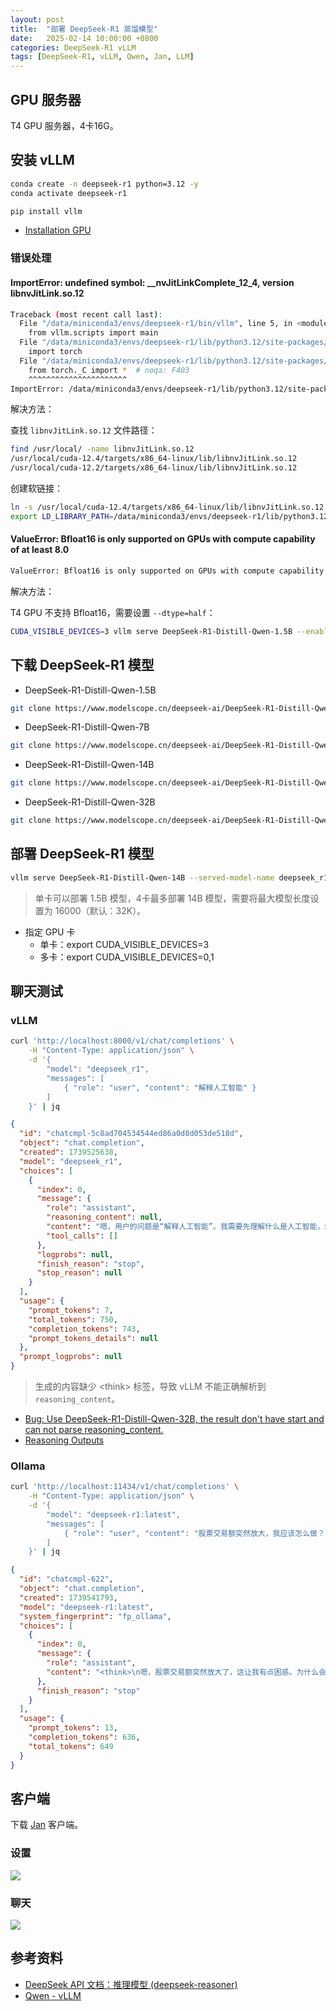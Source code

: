 ```yaml
---
layout: post
title:  "部署 DeepSeek-R1 蒸馏模型"
date:   2025-02-14 10:00:00 +0800
categories: DeepSeek-R1 vLLM
tags: [DeepSeek-R1, vLLM, Qwen, Jan, LLM]
---
```


## GPU 服务器

T4 GPU 服务器，4卡16G。


## 安装 vLLM

```bash
conda create -n deepseek-r1 python=3.12 -y
conda activate deepseek-r1

pip install vllm
```

- [Installation GPU](https://docs.vllm.ai/en/latest/getting_started/installation/gpu/index.html)

### 错误处理

#### ImportError: undefined symbol: __nvJitLinkComplete_12_4, version libnvJitLink.so.12

```bash
Traceback (most recent call last):
  File "/data/miniconda3/envs/deepseek-r1/bin/vllm", line 5, in <module>
    from vllm.scripts import main
  File "/data/miniconda3/envs/deepseek-r1/lib/python3.12/site-packages/vllm/__init__.py", line 5, in <module>
    import torch
  File "/data/miniconda3/envs/deepseek-r1/lib/python3.12/site-packages/torch/__init__.py", line 367, in <module>
    from torch._C import *  # noqa: F403
    ^^^^^^^^^^^^^^^^^^^^^^
ImportError: /data/miniconda3/envs/deepseek-r1/lib/python3.12/site-packages/torch/lib/../../nvidia/cusparse/lib/libcusparse.so.12: undefined symbol: __nvJitLinkComplete_12_4, version libnvJitLink.so.12
```

解决方法：

查找 `libnvJitLink.so.12` 文件路径：

```bash
find /usr/local/ -name libnvJitLink.so.12
/usr/local/cuda-12.4/targets/x86_64-linux/lib/libnvJitLink.so.12
/usr/local/cuda-12.2/targets/x86_64-linux/lib/libnvJitLink.so.12
```

创建软链接：

```bash
ln -s /usr/local/cuda-12.4/targets/x86_64-linux/lib/libnvJitLink.so.12 /data/miniconda3/envs/deepseek-r1/lib/python3.12/site-packages/nvidia/cusparse/lib/libnvJitLink.so.12
export LD_LIBRARY_PATH=/data/miniconda3/envs/deepseek-r1/lib/python3.12/site-packages/nvidia/cusparse/lib:$LD_LIBRARY_PATH
```

#### ValueError: Bfloat16 is only supported on GPUs with compute capability of at least 8.0

```bash
ValueError: Bfloat16 is only supported on GPUs with compute capability of at least 8.0. Your Tesla T4 GPU has compute capability 7.5. You can use float16 instead by explicitly setting the`dtype` flag in CLI, for example: --dtype=half.
```

解决方法：

T4 GPU 不支持 Bfloat16，需要设置 `--dtype=half`：

```bash
CUDA_VISIBLE_DEVICES=3 vllm serve DeepSeek-R1-Distill-Qwen-1.5B --enable-reasoning --reasoning-parser deepseek_r1 --dtype=half
```


## 下载 DeepSeek-R1 模型

- DeepSeek-R1-Distill-Qwen-1.5B
```bash
git clone https://www.modelscope.cn/deepseek-ai/DeepSeek-R1-Distill-Qwen-1.5B.git
```

- DeepSeek-R1-Distill-Qwen-7B
```bash
git clone https://www.modelscope.cn/deepseek-ai/DeepSeek-R1-Distill-Qwen-7B.git
```

- DeepSeek-R1-Distill-Qwen-14B
```bash
git clone https://www.modelscope.cn/deepseek-ai/DeepSeek-R1-Distill-Qwen-14B.git
```

- DeepSeek-R1-Distill-Qwen-32B
```bash
git clone https://www.modelscope.cn/deepseek-ai/DeepSeek-R1-Distill-Qwen-32B.git
```


## 部署 DeepSeek-R1 模型

```bash
vllm serve DeepSeek-R1-Distill-Qwen-14B --served-model-name deepseek_r1 --tensor-parallel-size 4 --enable-reasoning --reasoning-parser deepseek_r1 --dtype=half --gpu-memory-utilization 0.99 --max-model-len 16000
```

> 单卡可以部署 1.5B 模型，4卡最多部署 14B 模型，需要将最大模型长度设置为 16000（默认：32K）。

- 指定 GPU 卡
  - 单卡：export CUDA_VISIBLE_DEVICES=3
  - 多卡：export CUDA_VISIBLE_DEVICES=0,1

## 聊天测试

### vLLM

```bash
curl 'http://localhost:8000/v1/chat/completions' \
    -H "Content-Type: application/json" \
    -d '{
        "model": "deepseek_r1",
        "messages": [ 
            { "role": "user", "content": "解释人工智能" } 
        ]
    }' | jq
```

```json
{
  "id": "chatcmpl-5c8ad704534544ed86a0d8d053de518d",
  "object": "chat.completion",
  "created": 1739525638,
  "model": "deepseek_r1",
  "choices": [
    {
      "index": 0,
      "message": {
        "role": "assistant",
        "reasoning_content": null,
        "content": "嗯，用户的问题是“解释人工智能”。我需要先理解什么是人工智能，然后用简单易懂的话解释清楚。\n\n首先，人工智能，简称AI，是模拟人类智能的系统或机器。这个概念挺广泛的，包括很多方面，比如学习、推理、问题解决。其实，AI就是让计算机能执行那些通常需要人类智慧的任务。\n\n接下来，我应该分几个部分来解释。先介绍什么是人工智能，然后说说它的主要特征，比如学习和自适应，还有推理和问题解决。接着，可以讲讲常见的AI技术，像是机器学习、深度学习、自然语言处理，这些用户可能听过，但是可能不太清楚具体是什么。\n\n然后，应用领域也很重要。医疗、金融、交通、家居、教育……这些都是人工智能已经发挥作用的地方。用户可能对这些应用比较感兴趣，所以举一些具体的例子会更有帮助，比如Siri或者自动驾驶。\n\n还有，不能不提AI的优缺点和伦理问题。优点包括提高效率、辅助决策、改善生活质量。但同时，也有就业影响、隐私问题和潜在的滥用风险。这部分能让用户全面了解，不只是技术层面，还有社会影响。\n\n最后，结语部分要总结一下，说明人工智能的广泛影响，并展望未来的发展趋势。告诉用户AI将继续改变社会，但这也是一个需要共同面对挑战和机遇的领域。\n\n在组织语言时，要用口语化的表达，避免太学术化的术语，让用户容易理解。同时，分段清晰，每部分用标题来突出重点，这样看起来更有条理。\n\n现在，我需要把这些思路整理成一个连贯的解释，确保内容全面但不过于复杂，让用户能轻松掌握人工智能的基本概念和影响。\n</think>\n\n人工智能（Artificial Intelligence，简称AI）是指由人创造的能够执行通常需要人类智能的任务的系统。这些任务包括学习、推理、问题解决、感知、语言理解、规划等。\n\n人工智能的核心在于它的智能表现，主要体现在以下几个方面：\n\n1. **学习与自适应**：人工智能系统能够通过数据和经验来学习并改进性能。例如，机器学习算法可以通过分析大量数据来识别模式，并根据这些模式做出预测。\n\n2. **推理与问题解决**：人工智能能够通过逻辑推理解决问题，计算机会根据给定的信息进行分析，并推导出合理的解决方案。\n\n3. **模式识别与感知**：人工智能能够通过传感器或数据输入识别模式，比如计算机视觉（图像识别）和自然语言处理（语音识别、文本理解）。\n\n4. **自主决策**：在某些情况下，人工智能系统可以在没有明确的外部控制的情况下，做出决策，如自动驾驶汽车。\n\n人工智能通过多种技术实现，包括：\n\n- **机器学习（Machine Learning）**：通过大量数据训练模型，使模型能够学习任务。\n- **深度学习（Deep Learning）**：机器学习的一个分支，使用多层的神经网络处理复杂数据。\n- **自然语言处理（NLP）**：使计算机能够理解、处理和生成人类语言。\n- **计算机视觉（Computer Vision）**：使计算机能够从图像或视频中识别和理解视觉信息。\n- **机器人技术（Robotics）**：结合AI，使机器人能够感知环境并执行任务。\n\n人工智能应用广泛，如智能助手（Siri、Alexa）、推荐系统、自动驾驶、医疗诊断、金融分析、游戏AI等。随着技术的发展，AI的影响将扩展到更多领域。\n\n人工智能的优势在于它可以提高效率、提供精确的分析和决策支持，但也有其挑战和争议，例如数据隐私、就业岗位的替代、以及伦理问题等。",
        "tool_calls": []
      },
      "logprobs": null,
      "finish_reason": "stop",
      "stop_reason": null
    }
  ],
  "usage": {
    "prompt_tokens": 7,
    "total_tokens": 750,
    "completion_tokens": 743,
    "prompt_tokens_details": null
  },
  "prompt_logprobs": null
}
```

> 生成的内容缺少 &lt;think&gt; 标签，导致 vLLM 不能正确解析到 `reasoning_content`。

- [Bug: Use DeepSeek-R1-Distill-Qwen-32B, the result don't have start <think> and can not parse reasoning_content.](https://github.com/vllm-project/vllm/issues/13125)
- [Reasoning Outputs](https://docs.vllm.ai/en/latest/features/reasoning_outputs.html)

### Ollama

```bash
curl 'http://localhost:11434/v1/chat/completions' \
    -H "Content-Type: application/json" \
    -d '{
        "model": "deepseek-r1:latest",
        "messages": [ 
            { "role": "user", "content": "股票交易额突然放大，我应该怎么做？" } 
        ]
    }' | jq
```

```json
{
  "id": "chatcmpl-622",
  "object": "chat.completion",
  "created": 1739541793,
  "model": "deepseek-r1:latest",
  "system_fingerprint": "fp_ollama",
  "choices": [
    {
      "index": 0,
      "message": {
        "role": "assistant",
        "content": "<think>\n嗯，股票交易额突然放大了，这让我有点困惑。为什么会发生这种情况呢？是不是有什么消息让人兴奋或者担忧了？首先，我需要确认是不是我记错了数据或平台的问题。有时候电脑崩溃或者数据延迟会导致数值看起来不对。\n\n如果我确定是交易量真的增加了，那么为什么会这样？上涨的话可能是因为利好消息，比如公司不错的方向或行业趋势。下跌的话，可能是因为负面消息或市场情绪转差。不管怎么样，大交易量通常意味着有重要事件即将发生，所以我需要特别关注。\n\n接下来，我应该怎么处理这种情况呢？首先，我要仔细检查数据源的合法性，确保没有被篡改或错误加载。然后，及时获取最新的 market data，看看是不是发生了什么重大新闻或者公司的公告影响了市场。\n\n另外，我也要监控其他相关的指标，比如成交量带量吗？有没有突破关键阻力位或支撑位？这些可能提示股票即将进入一个趋势期。\n\n在确认无误的情况下，如果决定持有或加仓，我应该控制好仓位，避免高位追高导致风险增大。如果是有套现需求，也应该考虑什么时候更安全地出手。\n\n此外，在情绪管理上，我要保持冷静，不被短期波动所左右。记住，股市是长期投资的舞台，不应该过于在意短期的变化。\n\n总的来说，面对突然放大交易额的情况，我需要先验证数据的真实性，然后结合市场趋势和新闻来决策下一步行动，并在过程中做好风险控制。\n</think>\n\n当您注意到股票交易额突然放大时，可以按照以下步骤进行处理：\n\n1. **验证数据真实性：** 确认自己是否记错了或数据是否存在异常。检查多个渠道获取最新信息。\n\n2. **分析市场趋势：**\n   - 如果交易量激增 accompanied by price movement, 考虑市场情绪转向。\n   - 检查是否有重大新闻、公告或其他事件即将影响股票价格。\n\n3. **技术分析：** \n   - 查看成交量是否持续放大，以及股价是否在关键位附近出现反转或突破。\n   - 注意有没有趋势线被突破的情况。\n\n4. **设置止损和止盈：**\n   - 根据市场状况和发展趋势选择合适的数量比例，控制风险。\n   - 在可能的不利情况下及时了结，避免过大的亏损。\n\n5. **策略调整——灵活应对：** \n   - 如果判断当前股价上涨有确定性且市况好转，考虑适度加仓。\n   - 如果没有明确利好或风险迹象，考虑暂时观望或控制仓位。\n\n6. **情绪管理：** 保持冷静和理性，避免因为短期波动影响决策。记住，股市是长期的投资战场，短期的涨跌不代表全部。\n\n7. **市场整体评估：** 考虑当前市场的整体状况及投资策略是否与大势相符。如果市场持续看好，可能保持长期持有的可能性；反之，则进行必要的调整。\n\n通过以上步骤，您可以更有效地应对突然出现的大交易量情况，并根据市场变化做出合理的决策，以减少不必要的风险和优化投资策略。"
      },
      "finish_reason": "stop"
    }
  ],
  "usage": {
    "prompt_tokens": 13,
    "completion_tokens": 636,
    "total_tokens": 649
  }
}
```


## 客户端

下载 [Jan](https://jan.ai/) 客户端。

### 设置

![](/images/2025/Jan/Jan-Settings.png) 

### 聊天

![](/images/2025/Jan/Jan.png)


## 参考资料
- [DeepSeek API 文档：推理模型 (deepseek-reasoner)](https://api-docs.deepseek.com/zh-cn/guides/reasoning_model)
- [Qwen - vLLM](https://qwen.readthedocs.io/en/latest/deployment/vllm.html)
